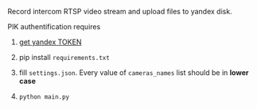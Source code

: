 Record intercom RTSP video stream and upload files to yandex disk.

PIK authentification requires

1. [get yandex TOKEN](https://yandex.ru/dev/id/doc/dg/oauth/tasks/get-oauth-token.html)

2. pip install `requirements.txt`

3. fill `settings.json`. Every value of `cameras_names` list should be in <b>lower case</b>

4. `python main.py`
